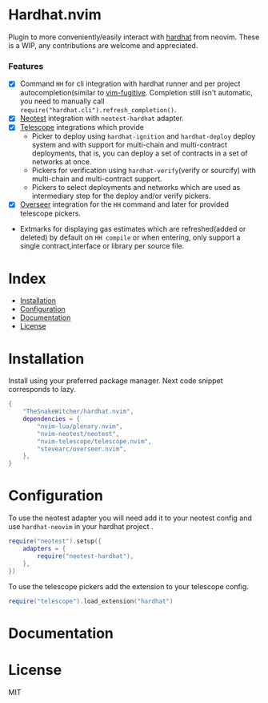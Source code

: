 # Hardhat.nvim


Plugin to more conveniently/easily interact with [hardhat](https://github.com/foundry-rs/foundry/tree/master/chisel) from
neovim. These is a WIP, any contributions are welcome and appreciated.


### Features


- [x] Command `HH` for cli integration with hardhat runner and per project autocompletion(similar to [vim-fugitive](https://github.com/tpope/vim-fugitive).
  Completion still isn't automatic, you need to manually call `require("hardhat.cli").refresh_completion()`.
- [x] [Neotest](https://github.com/nvim-neotest/neotest) integration with `neotest-hardhat` adapter.
- [x] [Telescope](https://github.com/nvim-telescope/telescope.nvim) integrations which provide
    - Picker to deploy using `hardhat-ignition` and `hardhat-deploy` deploy system and with support for multi-chain
      and multi-contract deployments, that is, you can deploy a set of contracts in a set of networks at once.
    - Pickers for verification using `hardhat-verify`(verify or sourcify) with multi-chain and multi-contract support.
    - Pickers to select deployments and networks which are used as intermediary step for the deploy and/or verify pickers.
- [x] [Overseer](https://github.com/stevearc/overseer.nvim) integration for the `HH` command and
  later for provided telescope pickers.
- Extmarks for displaying gas estimates which are refreshed(added or deleted) by default on `HH compile` or when entering,
  only support a single contract,interface or library per source file.


# Index


- [Installation](#Installation)
- [Configuration](#Configuration)
- [Documentation](#Documentation)
- [License](#License)


# Installation


Install using your preferred package manager. Next code
snippet corresponds to lazy.

```lua
{
    "TheSnakeWitcher/hardhat.nvim",
    dependencies = {
        "nvim-lua/plenary.nvim",
        "nvim-neotest/neotest",
        "nvim-telescope/telescope.nvim",
        "stevearc/overseer.nvim",
    },
}
```


# Configuration


To use the neotest adapter you will need add it to your neotest config and use `hardhat-neovim` in your hardhat project .

```lua
require("neotest").setup({
    adapters = {
        require("neotest-hardhat"),
    },
})
```

To use the telescope pickers add the extension to your telescope config.

```lua
require("telescope").load_extension("hardhat")
```


# Documentation



# License


MIT
